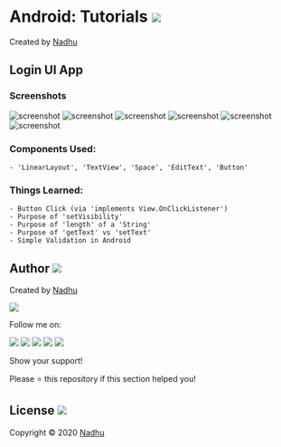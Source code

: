 # Android: Tutorials [<img src="https://github.com/iamnadhu/n14-icons/blob/master/android-icon.png">](https://github.com/iamnadhu/n14-android/tree/master/Tutorials/Login%20UI%20App)
Created by [Nadhu](https://github.com/iamnadhu)


## Login UI App
### Screenshots
![screenshot](https://github.com/iamnadhu/n14-android/blob/master/Tutorials/Login%20UI%20App/Screenshots/01.jpg)
![screenshot](https://github.com/iamnadhu/n14-android/blob/master/Tutorials/Login%20UI%20App/Screenshots/02.jpg)
![screenshot](https://github.com/iamnadhu/n14-android/blob/master/Tutorials/Login%20UI%20App/Screenshots/03.jpg)
![screenshot](https://github.com/iamnadhu/n14-android/blob/master/Tutorials/Login%20UI%20App/Screenshots/04.jpg)
![screenshot](https://github.com/iamnadhu/n14-android/blob/master/Tutorials/Login%20UI%20App/Screenshots/05.jpg)
![screenshot](https://github.com/iamnadhu/n14-android/blob/master/Tutorials/Login%20UI%20App/Screenshots/06.jpg)
### Components Used:
```
- 'LinearLayout', 'TextView', 'Space', 'EditText', 'Button'
```
### Things Learned:
```
- Button Click (via 'implements View.OnClickListener')
- Purpose of 'setVisibility'
- Purpose of 'length' of a 'String'
- Purpose of 'getText' vs 'setText'
- Simple Validation in Android
```


## Author [<img src="https://github.com/iamnadhu/n14-icons/blob/master/auther-icon.png">](https://github.com/iamnadhu)
Created by [Nadhu](https://github.com/iamnadhu)

[<img src="https://github.com/iamnadhu/n14-icons/blob/master/nadhu-pic.jpg">](https://github.com/iamnadhu)

Follow me on: 

[<img src="https://github.com/iamnadhu/n14-icons/blob/master/instagram-icon.png">](https://www.instagram.com/iamnadhu/)
[<img src="https://github.com/iamnadhu/n14-icons/blob/master/whatsapp-icon.png">](https://api.whatsapp.com/send?phone=917293451396&lang=en)
[<img src="https://github.com/iamnadhu/n14-icons/blob/master/facebook-icon.png">](https://www.facebook.com/iamnadhu/)
[<img src="https://github.com/iamnadhu/n14-icons/blob/master/linkedin-icon.png">](https://www.linkedin.com/in/iamnadhu/)
[<img src="https://github.com/iamnadhu/n14-icons/blob/master/telegram-icon.png">](https://t.me/iamnadhu)

Show your support!

Please ⭐️   this repository if this section helped you!


## License [<img src="https://github.com/iamnadhu/n14-icons/blob/master/license-icon.png">](https://github.com/iamnadhu/n14-android/tree/master/Tutorials/Login%20UI%20App)
Copyright © 2020 [Nadhu](https://github.com/iamnadhu)
